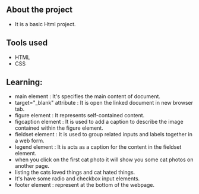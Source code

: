 ## About the project

* It is a basic Html project.
    
## Tools used

* HTML
* CSS

## Learning:

* main element : It's specifies the main content of document.
* target="_blank" attribute : It is open the linked document in new browser tab.
* figure element : It represents self-contained content.
* figcaption element : It is used to add a caption to describe the image contained within the figure element.
* fieldset element : It is used to group related inputs and labels together in a web form.
* legend element : It is acts as a caption for the content in the fieldset element.
* when you click on the first cat photo it will show you some cat photos on another page.
* listing the cats loved things and cat hated things.
* It's have some radio and checkbox input elements.
* footer element : represent at the bottom of the webpage.